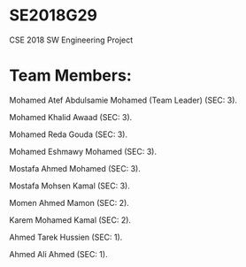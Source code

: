 # SE2018G29
CSE 2018 SW Engineering Project

# Team Members:
Mohamed Atef Abdulsamie Mohamed (Team Leader) (SEC: 3).

Mohamed Khalid Awaad (SEC: 3).

Mohamed Reda Gouda (SEC: 3).

Mohamed Eshmawy Mohamed (SEC: 3).

Mostafa Ahmed Mohamed (SEC: 3).

Mostafa Mohsen Kamal (SEC: 3).

Momen Ahmed Mamon (SEC: 2).

Karem Mohamed Kamal (SEC: 2).

Ahmed Tarek Hussien (SEC: 1).

Ahmed Ali Ahmed (SEC: 1).
